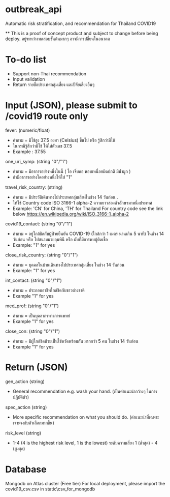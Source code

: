 # outbreak_api
Automatic risk stratification, and recommendation for Thailand COVID19

** This is a proof of concept product and subject to change before being deploy. 
อยู่ระหว่างทดสอบขั้นต้นมากๆ อาจมีการปลี่ยนในอนาคต

# To-do list
- Support non-Thai recommendation
- Input validation
- Return รายชื่อประเทศกลุ่มเสี่ยง และปัจัยเสี่ยงอื่นๆ

# Input (JSON), please submit to /covid19 route only

fever: (numeric/float)
- คำถาม = มีไข้สูง 37.5 องศา (Celsius) ขึ้นไป หรือ รู้สึกว่ามีไข้ 
- ในกรณีรู้สึกว่ามีไข้ ให้ใส่ตัวเลข 37.5 
- Example : 37.55

one_uri_symp: (string "0"/"1")
- คำถาม = มีอาการอย่างหนึ่งในนี้  ( ไอ เจ็บคอ หอบเหนื่อยผิดปกติ มีน้ำมูก )
- ถ้ามีอาการอย่างใดอย่างหนึ่งให้ใส่ "1"

travel_risk_country: (string)
- คำถาม = มีประวัติเดินทางไปประเทศกลุ่มเสี่ยงในช่วง 14 วันก่อน .
- ให้ใช้ Country code ISO 3166-1 alpha-2 ความยาวสองตัวอักษรมาหนึ่งประเทศ
- Example: 'CN' for China, 'TH' for Thailand
For country code see the link below
https://en.wikipedia.org/wiki/ISO_3166-1_alpha-2

covid19_contact: (string "0"/"1")
- คำถาม = อยู่ใกล้ชิดกับผู้ป่วยยืนยัน COVID-19 (ใกล้กว่า 1 เมตร นานเกิน 5 นาที) ในช่วง 14 วันก่อน  หรือ ไปสนามมวยลุมพินี  หรือ ผับที่มีการพบผู้ติดเชื้อ
- Example: "1" for yes

close_risk_country: (string "0"/"1")
- คำถาม = บุคคลในบ้านเดินทางไปประเทศกลุ่มเสี่ยง ในช่วง 14 วันก่อน
- Example: "1" for yes

int_contact: (string "0"/"1")
- คำถาม = ประกอบอาชีพใกล้ชิดกับชาวต่างชาติ
- Example "1" for yes

med_prof: (string "0"/"1")
- คำถาม = เป็นบุคลากรทางการแพทย์
- Example "1" for yes

close_con: (string "0"/"1")
- คำถาม = มีผู้ใกล้ชิดป่วยเป็นไข้หวัดพร้อมกัน มากกว่า 5 คน ในช่วง 14 วันก่อน
- Example "1" for yes


# Return (JSON)

gen_action (string)
- General recommendation e.g. wash your hand. 
(เป็นคำแนะนำกว้างๆ ในการปฏิบัติตัว)

spec_action (string)
- More specific recommendation on what you should do.
(คำแนะนำที่เฉพาะเจาะจงกับตัวเลือกมากขึ้น)

risk_level (string)
- 1-4 (4 is the highest risk level, 1 is the lowest)
ระดับความเสี่ยง 1 (ต่ำสุด) - 4 (สูงสุด)

# Database
Mongodb on Atlas cluster (Free tier)
For local deployment, please import the covid19_csv.csv in static\csv_for_mongodb
